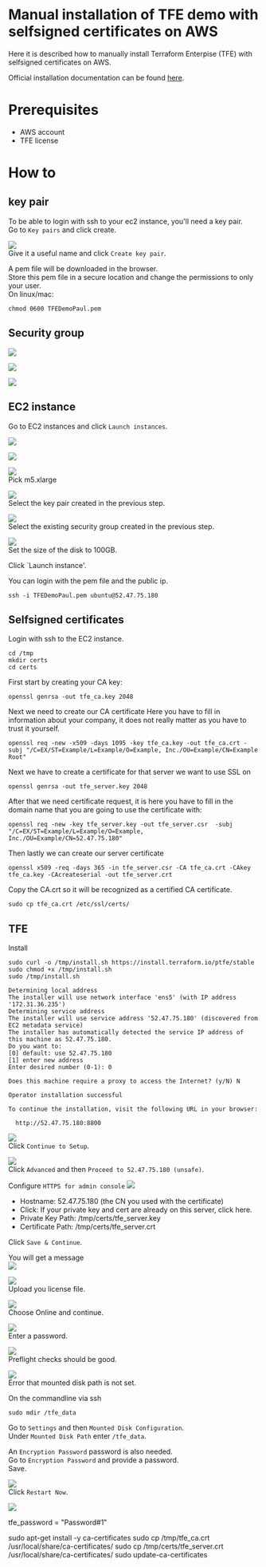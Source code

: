 # Manual installation of TFE demo with selfsigned certificates on AWS

Here it is described how to manually install Terraform Enterpise (TFE) with selfsigned certificates on AWS.  

Official installation documentation can be found [here](https://www.terraform.io/enterprise/install/interactive/installer).  

# Prerequisites
 - AWS account
 - TFE license


# How to

## key pair
To be able to login with ssh to your ec2 instance, you'll need a key pair.  
Go to `Key pairs` and click create.  

![](media/2022-10-21-10-36-04.png)  
Give it a useful name and click `Create key pair`.  

A pem file will be downloaded in the browser.  
Store this pem file in a secure location and change the permissions to only your user.  
On linux/mac:
```
chmod 0600 TFEDemoPaul.pem
```

## Security group

![](media/2022-10-21-11-32-58.png)  

![](media/2022-10-21-11-33-22.png)  

![](media/2022-10-21-11-33-39.png)  


## EC2 instance
Go to EC2 instances and click `Launch instances`.  

![](media/2022-10-21-10-42-02.png)  

![](media/2022-10-21-10-42-18.png)  

![](media/2022-10-21-10-46-27.png)  
Pick m5.xlarge  

![](media/2022-10-21-10-42-57.png)  
Select the key pair created in the previous step.  

![](media/2022-10-21-11-35-05.png)  
Select the existing security group created in the previous step.  

![](media/2022-10-21-10-54-20.png)  
Set the size of the disk to 100GB.  

Click `Launch instance'.  

You can login with the pem file and the public ip.  
```
ssh -i TFEDemoPaul.pem ubuntu@52.47.75.180
```

## Selfsigned certificates
Login with ssh to the EC2 instance.  

```
cd /tmp
mkdir certs
cd certs
```

First start by creating your CA key:

```
openssl genrsa -out tfe_ca.key 2048
```

Next we need to create our CA certificate
Here you have to fill in information about your company, it does not really matter as you have to trust it yourself.

```
openssl req -new -x509 -days 1095 -key tfe_ca.key -out tfe_ca.crt -subj "/C=EX/ST=Example/L=Example/O=Example, Inc./OU=Example/CN=Example Root"
```

Next we have to create a certificate for that server we want to use SSL on

```
openssl genrsa -out tfe_server.key 2048
```

After that we need certificate request, it is here you have to fill in the domain name that you are going to use the certificate with:

```
openssl req -new -key tfe_server.key -out tfe_server.csr  -subj "/C=EX/ST=Example/L=Example/O=Example, Inc./OU=Example/CN=52.47.75.180"
```

Then lastly we can create our server certificate
```
openssl x509 -req -days 365 -in tfe_server.csr -CA tfe_ca.crt -CAkey tfe_ca.key -CAcreateserial -out tfe_server.crt
```

Copy the CA.crt so it will be recognized as a certified CA certificate.
```
sudo cp tfe_ca.crt /etc/ssl/certs/
```

## TFE
Install
```
sudo curl -o /tmp/install.sh https://install.terraform.io/ptfe/stable
sudo chmod +x /tmp/install.sh
sudo /tmp/install.sh
```

```
Determining local address
The installer will use network interface 'ens5' (with IP address '172.31.36.235')
Determining service address
The installer will use service address '52.47.75.180' (discovered from EC2 metadata service)
The installer has automatically detected the service IP address of this machine as 52.47.75.180.
Do you want to:
[0] default: use 52.47.75.180
[1] enter new address
Enter desired number (0-1): 0
```

```
Does this machine require a proxy to access the Internet? (y/N) N
```

```
Operator installation successful

To continue the installation, visit the following URL in your browser:

  http://52.47.75.180:8800
```

![](media/2022-10-21-13-53-51.png)  
Click `Continue to Setup`.  

![](media/2022-10-21-13-54-24.png)  
Click `Advanced` and then `Proceed to 52.47.75.180 (unsafe)`.  

Configure `HTTPS for admin console`
![](media/2022-10-21-14-00-21.png)  

 - Hostname: 52.47.75.180 (the CN you used with the certificate)
 - Click: If your private key and cert are already on this server, click here.
 - Private Key Path: /tmp/certs/tfe_server.key
 - Certificate Path: /tmp/certs/tfe_server.crt

Click `Save & Continue`.

You will get a message  
![](media/2022-10-21-14-01-29.png)  


![](media/2022-10-24-11-28-18.png)  
Upload you license file.  

![](media/2022-10-24-11-29-49.png)  
Choose Online and continue.  

![](media/2022-10-24-11-43-00.png)  
Enter a password.  

![](media/2022-10-24-11-44-44.png)  
Preflight checks should be good.  

![](media/2022-10-24-11-53-46.png)  
Error that mounted disk path is not set.  

On the commandline via ssh  
```
sudo mdir /tfe_data
```

Go to `Settings` and then `Mounted Disk Configuration`.  
Under `Mounted Disk Path` enter `/tfe_data`.  

An `Encryption Password` password is also needed.  
Go to `Encryption Password` and provide a password.  
Save.  

![](media/2022-10-24-12-02-23.png)  
Click `Restart Now`.  

![](media/2022-10-24-12-06-55.png)  



tfe_password             = "Password#1"  


sudo apt-get install -y ca-certificates
sudo cp /tmp/tfe_ca.crt /usr/local/share/ca-certificates/
sudo cp /tmp/certs/tfe_server.crt /usr/local/share/ca-certificates/
sudo update-ca-certificates